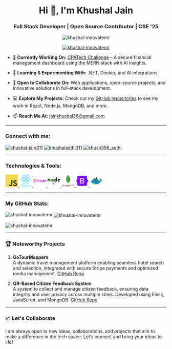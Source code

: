 <h1 align="center">Hi 👋, I'm Khushal Jain</h1>
<h3 align="center">Full Stack Developer | Open Source Contributor | CSE '25</h3>

<p align="center"> <img src="https://komarev.com/ghpvc/?username=khushal-innovatemr&label=Profile%20views&color=0e75b6&style=flat" alt="khushal-innovatemr" /> </p>

<p align="center"> <a href="https://github.com/ryo-ma/github-profile-trophy"><img src="https://github-profile-trophy.vercel.app/?username=khushal-innovatemr&column=7&no-frame=true" alt="khushal-innovatemr" /></a> </p>

- 🔭 **Currently Working On:** [CPATech Challenge](https://github.com/khushal-innovatemr/CPATech) – A secure financial management dashboard using the MERN stack with AI insights.

- 🌱 **Learning & Experimenting With:** .NET, Docker, and AI integrations.

- 👯 **Open to Collaborate On:** Web applications, open-source projects, and innovative solutions in full-stack development.

- 💻 **Explore My Projects:** Check out my [GitHub repositories](https://github.com/khushal-innovatemr) to see my work in React, Node.js, MongoDB, and more.

- 📫 **Reach Me At:** [jainkhushal36@gmail.com](mailto:jainkhushal36@gmail.com)

---

<h3 align="left">Connect with me:</h3>
<p align="left">
  <a href="https://linkedin.com/in/khushal-jain311" target="blank"><img align="center" src="https://raw.githubusercontent.com/rahuldkjain/github-profile-readme-generator/master/src/images/icons/Social/linked-in-alt.svg" alt="khushal-jain311" height="30" width="40" /></a>
  <a href="https://twitter.com/khushalsethi311" target="blank"><img align="center" src="https://raw.githubusercontent.com/rahuldkjain/github-profile-readme-generator/master/src/images/icons/Social/twitter.svg" alt="khushalsethi311" height="30" width="40" /></a>
  <a href="https://instagram.com/khush358_sethi" target="blank"><img align="center" src="https://raw.githubusercontent.com/rahuldkjain/github-profile-readme-generator/master/src/images/icons/Social/instagram.svg" alt="khush358_sethi" height="30" width="40" /></a>
</p>

---

<h3 align="left">Technologies & Tools:</h3>
<p align="left">
  <a href="https://developer.mozilla.org/en-US/docs/Web/JavaScript" target="_blank" rel="noreferrer">
    <img src="https://raw.githubusercontent.com/devicons/devicon/master/icons/javascript/javascript-original.svg" alt="javascript" width="40" height="40"/>
  </a>
  <a href="https://reactjs.org/" target="_blank" rel="noreferrer">
    <img src="https://raw.githubusercontent.com/devicons/devicon/master/icons/react/react-original-wordmark.svg" alt="react" width="40" height="40"/>
  </a>
   <a href="https://nodejs.org/" target="_blank" rel="noreferrer">
    <img src="https://raw.githubusercontent.com/devicons/devicon/master/icons/angular/angular-original-wordmark.svg" alt="angular" width="40" height="40"/>
  </a>
  <a href="https://nodejs.org/" target="_blank" rel="noreferrer">
    <img src="https://raw.githubusercontent.com/devicons/devicon/master/icons/nodejs/nodejs-original-wordmark.svg" alt="nodejs" width="40" height="40"/>
  </a>
  <a href="https://www.mongodb.com/" target="_blank" rel="noreferrer">
    <img src="https://raw.githubusercontent.com/devicons/devicon/master/icons/mongodb/mongodb-original-wordmark.svg" alt="mongodb" width="40" height="40"/>
  </a>
  <a href="https://getbootstrap.com/" target="_blank" rel="noreferrer">
    <img src="https://raw.githubusercontent.com/devicons/devicon/master/icons/bootstrap/bootstrap-original.svg" alt="bootstrap" width="40" height="40"/>
  </a>
  <a href="https://www.docker.com/" target="_blank" rel="noreferrer">
    <img src="https://raw.githubusercontent.com/devicons/devicon/master/icons/docker/docker-original.svg" alt="docker" width="40" height="40"/>
  </a>
</p>

---

<h3 align="left">My GitHub Stats:</h3>
<p><img align="left" src="https://github-readme-stats.vercel.app/api/top-langs?username=khushal-innovatemr&show_icons=true&locale=en&layout=compact" alt="khushal-innovatemr" /></p>
<p>&nbsp;<img align="center" src="https://github-readme-stats.vercel.app/api?username=khushal-innovatemr&show_icons=true&locale=en" alt="khushal-innovatemr" /></p>
<p><img align="center" src="https://github-readme-streak-stats.herokuapp.com/?user=khushal-innovatemr&" alt="khushal-innovatemr" /></p>

---

### 🏆 Noteworthy Projects
1. **GoTourMappers**  
   A dynamic travel management platform enabling seamless hotel search and selection, integrated with secure Stripe payments and optimized media management. [GitHub Repo](https://github.com/Khushal78/GoTourMappers)

2. **QR-Based Citizen Feedback System**  
   A system to collect and manage citizen feedback, ensuring data integrity and user privacy across multiple cities. Developed using Flask, JavaScript, and MongoDB. [GitHub Repo](https://github.com/Khushal78/QR-Citizen-Feedback)


---

### 📈 Let's Collaborate
I am always open to new ideas, collaborations, and projects that aim to make a difference in the tech space. Let’s connect and bring your ideas to life!
